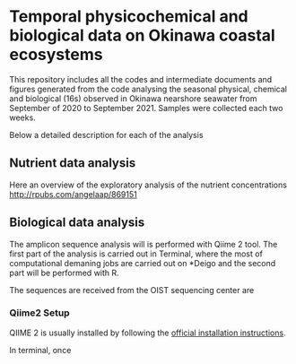 # Temporal physicochemical and biological data on Okinawa coastal ecosystems

This repository includes all the codes and intermediate documents and figures generated from the code analysing the seasonal physical, chemical and biological (16s) observed in Okinawa nearshore seawater from September of 2020 to September 2021. Samples were collected each two weeks.

Below a detailed description for each of the analysis

## Nutrient data analysis

Here an overview of the exploratory analysis of the nutrient concentrations 
http://rpubs.com/angelaap/869151

## Biological data analysis

The amplicon sequence analysis will is performed with Qiime 2 tool. The first part of the analysis is carried out in Terminal, where the most of computational demaning jobs are carried out on *Deigo and the second part will be performed with R. 

The sequences are received from the OIST sequencing center are 

### Qiime2 Setup

QIIME 2 is usually installed by following the [official installation instructions](https://docs.qiime2.org/2021.8/install/).

In terminal, once 


